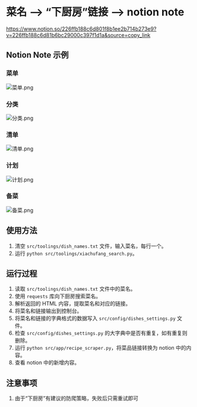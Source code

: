 # 菜名 --> “下厨房”链接 --> notion note

https://www.notion.so/226ffb188c6d801f8b1ee2b714b273e9?v=226ffb188c6d81b6bc29000c397f1d1a&source=copy_link

## Notion Note 示例
### 菜单
![菜单.png](readme_pictures%2F%E8%8F%9C%E5%8D%95.png)

### 分类
![分类.png](readme_pictures%2F%E5%88%86%E7%B1%BB.png)

### 清单
![清单.png](readme_pictures%2F%E6%B8%85%E5%8D%95.png)

### 计划
![计划.png](readme_pictures%2F%E8%AE%A1%E5%88%92.png)

### 备菜
![备菜.png](readme_pictures%2F%E5%A4%87%E8%8F%9C.png)

## 使用方法
1. 清空 `src/toolings/dish_names.txt` 文件，输入菜名，每行一个。
2. 运行 `python src/toolings/xiachufang_search.py`。

## 运行过程
1. 读取 `src/toolings/dish_names.txt` 文件中的菜名。
2. 使用 `requests` 库向下厨房搜索菜名。
3. 解析返回的 HTML 内容，提取菜名和对应的链接。
4. 将菜名和链接输出到控制台。
5. 将菜名和链接的字典格式的数据写入 `src/config/dishes_settings.py` 文件。
6. 检查 `src/config/dishes_settings.py` 的大字典中是否有重复，如有重复则删除。
7. 运行 `python src/app/recipe_scraper.py`，将菜品链接转换为 notion 中的内容。
8. 查看 notion 中的新增内容。

## 注意事项
1. 由于“下厨房”有建议的防爬策略，失败后只需重试即可
